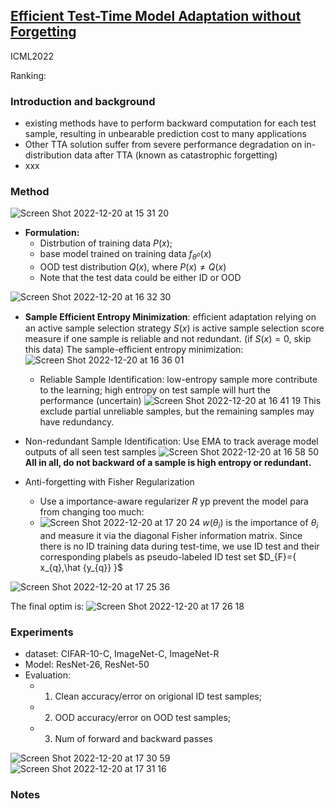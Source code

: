## [Efficient Test-Time Model Adaptation without Forgetting](https://arxiv.org/abs/2204.02610)
ICML2022

Ranking: 

### Introduction and background
- existing methods have to perform backward computation for each test sample, resulting in unbearable prediction cost to many applications
- Other TTA solution suffer from severe performance degradation on in-distribution data after TTA (known as catastrophic forgetting)
- xxx

### Method

![Screen Shot 2022-12-20 at 15 31 20](https://user-images.githubusercontent.com/46414159/208591111-ff452dee-6968-438b-bfa5-6e76d8b2b77d.png)

- **Formulation:**
  - Distrbution of training data $P(x)$;
  - base model trained on training data $f_{\theta^{o}}(x)$
  - OOD test distribution $Q(x)$, where $P(x)\neq Q(x)$ 
  - Note that the test data could be either ID or OOD
 
![Screen Shot 2022-12-20 at 16 32 30](https://user-images.githubusercontent.com/46414159/208599266-cb1d9dd7-e776-4d83-ab59-c1fbfe7c93b1.png)


- **Sample Efficient Entropy Minimization**: efﬁcient adaptation relying on an active sample selection strategy
$S(x)$ is active sample selection score measure if one sample is reliable and not redundant. (if $S(x)=0$, skip this data)
The sample-efficient entropy minimization:
![Screen Shot 2022-12-20 at 16 36 01](https://user-images.githubusercontent.com/46414159/208599749-a420d9f9-6641-44b4-8b0f-ff57a2547604.png)
  - Reliable Sample Identification: low-entropy sample more contribute to the learning; high entropy on test sample will hurt the performance (uncertain)
![Screen Shot 2022-12-20 at 16 41 19](https://user-images.githubusercontent.com/46414159/208600481-4b07d5cc-2afa-4d65-88eb-d22925db5b7c.png)
This exclude partial unreliable samples, but the remaining samples may have redundancy.
- Non-redundant Sample Identification: Use EMA to track average model outputs of all seen test samples
![Screen Shot 2022-12-20 at 16 58 50](https://user-images.githubusercontent.com/46414159/208603170-e39f4ffa-679e-4a04-b2f2-6b86a1b11aa3.png)
**All in all, do not backward of a sample is high entropy or redundant.**

- Anti-forgetting with Fisher Regularization
   - Use a importance-aware regularizer $R$ yp prevent the model para from changing too much:
   - ![Screen Shot 2022-12-20 at 17 20 24](https://user-images.githubusercontent.com/46414159/208606775-155a60eb-a71f-4761-8d8e-b5056b008f33.png)
$w(\theta_{i})$ is the importance of $\theta_{i}$ and measure it via the diagonal Fisher information matrix. 
Since there is no ID training data during test-time, we use ID test and their corresponding plabels as pseudo-labeled ID test set $D_{F}={ x_{q},\hat {y_{q}} }$

![Screen Shot 2022-12-20 at 17 25 36](https://user-images.githubusercontent.com/46414159/208607689-facb0e5d-fafe-4195-a77f-04efcd547e70.png)

The final optim is:
![Screen Shot 2022-12-20 at 17 26 18](https://user-images.githubusercontent.com/46414159/208607828-81c2cf93-6641-465b-a900-53a7969f9feb.png)


### Experiments

- dataset: CIFAR-10-C, ImageNet-C, ImageNet-R
- Model: ResNet-26, ResNet-50
- Evaluation: 
  - 1. Clean accuracy/error on origional ID test samples; 
  - 2. OOD accuracy/error on OOD test samples; 
  - 3. Num of forward and backward passes

![Screen Shot 2022-12-20 at 17 30 59](https://user-images.githubusercontent.com/46414159/208608745-54652715-5539-4b6d-90b7-46a17b39107f.png)
![Screen Shot 2022-12-20 at 17 31 16](https://user-images.githubusercontent.com/46414159/208608802-73f8e9af-7ce1-4f19-a3ef-8f32494fa35f.png)


### Notes
